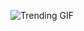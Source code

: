 ![Trending GIF](https://media4.giphy.com/media/v1.Y2lkPThiYjIxNzcyNWJ0MW1kdDN4Z3VrbHo2a2EwdHZkZHpvazRrOGo3NWZ3NXl4dXczOCZlcD12MV9naWZzX3NlYXJjaCZjdD1n/rplvK3z0IzLqBxVJWk/giphy.gif)
